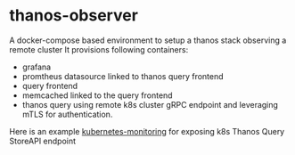 # thanos-observer
A docker-compose based environment to setup a thanos stack observing a remote cluster
It provisions following containers:
* grafana
* promtheus datasource linked to thanos query frontend
* query frontend
* memcached linked to the query frontend
* thanos query using remote k8s cluster gRPC endpoint and leveraging mTLS for authentication.

Here is an example [kubernetes-monitoring](https://github.com/nickytd/kubernetes-monitoring) for exposing k8s Thanos Query StoreAPI endpoint 
